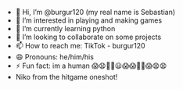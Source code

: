 - 👋 Hi, I’m @burgur120 (my real name is Sebastian)
- 👀 I’m interested in playing and making games
- 🌱 I’m currently learning python
- 💞️ I’m looking to collaborate on some projects
- 📫 How to reach me: TikTok - burgur120
- 😄 Pronouns: he/him/his
- ⚡ Fun fact: im a human 😱😧🤯🤯😦😱😱🤯🤯😱😧😧
- Niko from the hitgame oneshot!
<!---
burgur120/burgur120 is a ✨ special ✨ repository because its `README.md` (this file) appears on your GitHub profile.
You can click the Preview link to take a look at your changes.
--->
